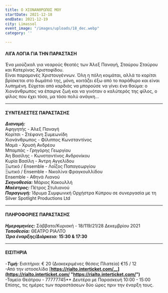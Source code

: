 ```yaml
---
title: Ο ΧΙΟΝΑΝΘΡΩΠΟΣ ΜΟΥ
startDate: 2021-12-18
endDate: 2021-12-19
city: Limassol
event_image: "/images/uploads/18_dec.webp"
category: ''

---
```

#### ΛΙΓΑ ΛΟΓΙΑ ΓΙΑ ΤΗΝ ΠΑΡΑΣΤΑΣΗ

Ένα μιούζικαλ για νεαρούς θεατές των Άλεξ Παναγή, Σταύρου Σταύρου και Κατερίνας Χριστοφίδου.  
Είναι παραμονές Χριστουγέννων. Όλη η πόλη κοιμάται, αλλά το κορίτσι βρίσκεται στο δωμάτιό της, μόνη, κοιτάζει έξω από το παράθυρο και είναι λυπημένη. Εύχεται από καρδιάς να μπορούσε να γίνει ένα θαύμα: ο Χιονάνθρωπος να έπαιρνε ζωή και να γινόταν ο καλύτερός της φίλος, ο φίλος που έχει τόσο, μα τόσο πολύ ανάγκη…

***

#### ΣΥΝΤΕΛΕΣΤΕΣ ΠΑΡΑΣΤΑΣΗΣ

**_Διανομή:_**  
Αφηγητής - Άλεξ Παναγή  
Κορίτσι - Στέφανη Συμεωνίδη  
Χιονάνθρωπος - Φίλιππος Κωνσταντίνος  
Μαμά - Χρυσή Ανδρέου  
Μπαμπάς - Γρηγόρης Γεωργίου  
Άη Βασίλης - Κωνσταντίνος Ανδρονίκου  
Κυρία Βασίλη - Άντρη Αγγελίδου  
Ξωτικό / Ensemble - Λοΐζος Παπαγεωργίου  
Ξωτικό / Ensemble - Νικολίνα Φραγκουλλίδου  
Ensemble - Αθηνά Λιανού  
**_Σκηνοθεσία:_** Μάριος Κακουλλή  
**_Μαέστρος:_** Πέτρος Στυλιανού  
**_Παραγωγή:_** Ίδρυμα Συμφωνική Ορχήστρα Κύπρου σε συνεργασία με τη Silver Spotlight Productions Ltd

***

#### ΠΛΗΡΟΦΟΡΙΕΣ ΠΑΡΑΣΤΑΣΗΣ

**_Ημερομηνίες:_** Σάββατο/Κυριακή - 18/119/21/28 Δεκεμβρίου 2021  
**_Τοποθεσία:_** ΘΕΑΤΡΟ ΡΙΑΛΤΟ  
**_Ώρα έναρξης/Διάρκεια:_** **15:30 & 17:30**

***

#### ΕΙΣΙΤΗΡΙΑ

\-**_Τιμή:_** Εισιτήρια: € 20 (Διακεκριμένες θέσεις Πλατεία) €15 / 12  
\-Από την ιστοσελίδα [**https://rialto.interticket.com/__](https://rialto.interticket.com/ "https://rialto.interticket.com/")**  
\-Ταμείο Θεάτρου - 77777745** Δευτέρα με Παρασκευή 10:00 - 15:00  
​Επίσης, τις ημέρες των παραστάσεων δύο ώρες πριν την έναρξη τους.